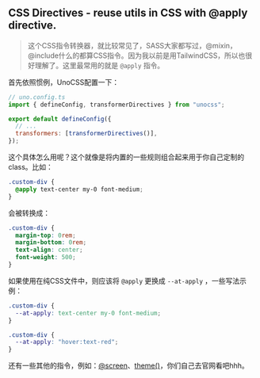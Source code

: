 ## CSS Directives - reuse utils in CSS with @apply directive.

> 这个CSS指令转换器，就比较常见了，SASS大家都写过，@mixin，@include什么的都算CSS指令。因为我以前是用TailwindCSS，所以也很好理解了。这里最常用的就是 `@apply` 指令。

首先依照惯例，UnoCSS配置一下：

```js
// uno.config.ts
import { defineConfig, transformerDirectives } from "unocss";

export default defineConfig({
  // ...
  transformers: [transformerDirectives()],
});
```

这个具体怎么用呢？这个就像是将内置的一些规则组合起来用于你自己定制的class。比如：

```css
.custom-div {
  @apply text-center my-0 font-medium;
}
```

会被转换成：

```css
.custom-div {
  margin-top: 0rem;
  margin-bottom: 0rem;
  text-align: center;
  font-weight: 500;
}
```

如果使用在纯CSS文件中，则应该将 `@apply` 更换成 `--at-apply` ，一些写法示例：

```css
.custom-div {
  --at-apply: text-center my-0 font-medium;
}
```

```css
.custom-div {
  --at-apply: "hover:text-red";
}
```

还有一些其他的指令，例如：[@screen](https://unocss.dev/transformers/directives#screen)、[theme()](https://unocss.dev/transformers/directives#theme)，你们自己去官网看吧hhh。
